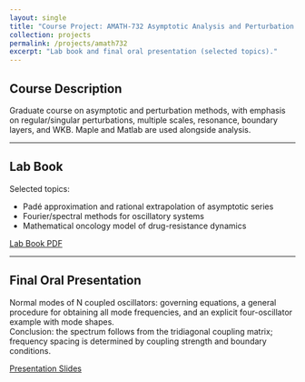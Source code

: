 ```yaml
---
layout: single
title: "Course Project: AMATH-732 Asymptotic Analysis and Perturbation Theory"
collection: projects
permalink: /projects/amath732
excerpt: "Lab book and final oral presentation (selected topics)."
---
```


## Course Description
Graduate course on asymptotic and perturbation methods, with emphasis on regular/singular perturbations, multiple scales, resonance, boundary layers, and WKB. Maple and Matlab are used alongside analysis.

<hr/>

## Lab Book
Selected topics:
- Padé approximation and rational extrapolation of asymptotic series
- Fourier/spectral methods for oscillatory systems
- Mathematical oncology model of drug-resistance dynamics

[Lab Book PDF](https://kaixin-zheng.github.io/files/amath732/732_lab_book_kaixin_zheng__final_version.pdf)

<hr/>

## Final Oral Presentation
Normal modes of N coupled oscillators: governing equations, a general procedure for obtaining all mode frequencies, and an explicit four-oscillator example with mode shapes.  
Conclusion: the spectrum follows from the tridiagonal coupling matrix; frequency spacing is determined by coupling strength and boundary conditions.

[Presentation Slides](https://kaixin-zheng.github.io/files/amath732/pre.pdf)
